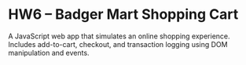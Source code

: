 # HW6 – Badger Mart Shopping Cart
A JavaScript web app that simulates an online shopping experience.  
Includes add-to-cart, checkout, and transaction logging using DOM manipulation and events.

